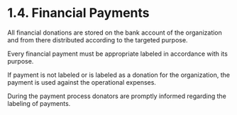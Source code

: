 # 1.4. Financial Payments

All financial donations are stored on the bank account of the organization and from there distributed according to the targeted purpose.

Every financial payment must be appropriate labeled in accordance with its purpose.

If payment is not labeled or is labeled as a donation for the organization, the payment is used against the operational expenses.

During the payment process donators are promptly informed regarding the labeling of payments.

